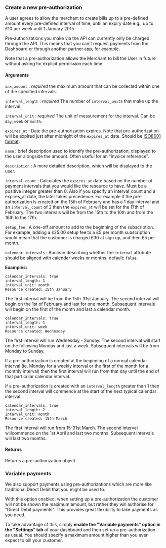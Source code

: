 ### Create a new pre-authorization

A user agrees to allow the merchant to create bills up to a pre-defined amount every pre-defined interval of time, until an expiry date e.g., up to £10 per week until 1 January 2015.

Pre-authorizations you make via the API can currently only be charged through the API. This means that you can't request payments from the Dashboard or through another partner app, for example.

Note that a pre-authorization allows the Merchant to bill the User in future without asking for explicit permission each time

#### Arguments

`max_amount`
:	_required_ the maximum amount that can be collected within one of the specified intervals.

`interval_length`
:	_required_ The number of `interval_unit`s that make up the interval.

`interval_unit`
: _required_ The unit of measurement for the interval. Can be `day`, `week` or `month`.

`expires_at`
:	Date the pre-authorization expires. Note that pre-authorization will be expired just after midnight of the `expires_at` date. Should be [ISO8601 format](http://www.w3.org/TR/NOTE-datetime).

`name`
:	brief description used to identify the pre-authorization, displayed to the user alongside the amount. Often useful for an "invoice reference".

`description`
:	A more detailed description, which will be displayed to the user.

`interval_count`
:	Calculates the `expires_at` date based on the number of payment intervals that you would like the resource to have. Must be a positive integer greater than 0. Also if you specify an interval_count and a expires_at date, the later takes precedence. For example if the pre-authorization is created on the 15th of February and has a 1 day interval and an  `interval_count` of 2 then the `expires_at` will be set for the 17th of February. The two intervals will be from the 15th to the 16th and from the 16th to the 17th.

`setup_fee`
:	A one-off amount to add to the beginning of the subscription. For example, adding a £25.00 setup fee to a £5 per month subscription would mean that the customer is charged £30 at sign up, and then £5 per month.

`calendar_intervals`
:	Boolean describing whether the `interval` attribute should be aligned with calendar weeks or months, default: `false`.

**Examples:**

	calendar_intervals: true
	interval_length: 1
	interval_unit: month
	Resource created: 15th January
	
The first interval will be from the 15th-31st January. The second interval will begin on the 1st of February and last for one month. Subsequent intervals will begin on the first of the month and last a calendar month.

	calendar_intervals: true
	interval_length: 1
	interval_unit: week
	Resource created: Wednesday
	
The first interval will run Wednesday - Sunday. The second interval will start on the following Monday and last a week. Subsequent intervals will be from Monday to Sunday.

If a pre-authorization is created at the beginning of a normal calendar interval (ie. Monday for a weekly interval or the first of the month for a monthly interval) then the first interval will run from that day until the end of that particular calendar interval.

If a pre-authorization is created with an `interval_length` greater than 1 then the second interval will commence at the start of the next typical calendar interval.

	calendar_intervals: true
	interval_length: 2
	interval_unit: month
	Resource created: 15th March
	
The first interval will run from 15-31st March. The second interval willcommence on the 1st April and last two months. Subsequent intervals will last two months.

#### Returns

Returns a pre-authorization object

### Variable payments

We also support payments using pre-authorizations which are more like traditional Direct Debit that you might be used to.

With this option enabled, when setting up a pre-authorization the customer will not be shown the maximum amount, but rather they will authorise for "Direct Debit payments". This provides great flexibility to take payments as you need.

To take advantage of this, simply **enable the "Variable payments" option in the "Settings" tab** of your dashboard and then set up a pre-authorization as usual. You should specify a maximum amount higher than you ever expect to bill your customer.